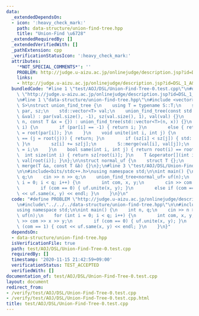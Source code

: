```yaml
---
data:
  _extendedDependsOn:
  - icon: ':heavy_check_mark:'
    path: data-structure/union-find-tree.hpp
    title: "Union-Find \u6728"
  _extendedRequiredBy: []
  _extendedVerifiedWith: []
  _pathExtension: cpp
  _verificationStatusIcon: ':heavy_check_mark:'
  attributes:
    '*NOT_SPECIAL_COMMENTS*': ''
    PROBLEM: http://judge.u-aizu.ac.jp/onlinejudge/description.jsp?id=DSL_1_A&lang=ja
    links:
    - http://judge.u-aizu.ac.jp/onlinejudge/description.jsp?id=DSL_1_A&lang=ja
  bundledCode: "#line 1 \"test/AOJ/DSL/Union-Find-Tree-0.test.cpp\"\n#define PROBLEM\
    \ \"http://judge.u-aizu.ac.jp/onlinejudge/description.jsp?id=DSL_1_A&lang=ja\"\
    \n#line 1 \"data-structure/union-find-tree.hpp\"\n#include <vector>\n\ntemplate<typename\
    \ S>\nstruct union_find_tree {\n    using T = typename S::T;\n    std::vector<int>\
    \ par, sz;\n    std::vector<T> val;\n    union_find_tree(const std::vector<T>\
    \ &val) : par(val.size(), -1), sz(val.size(), 1), val(val) {}\n    union_find_tree(int\
    \ n, const T &x = {}) : union_find_tree(std::vector<T>(n, x)) {}\n    int root(int\
    \ i) {\n        if (par[i] == -1) { return i; }\n        else { return par[i]\
    \ = root(par[i]); }\n    }\n    void unite(int i, int j) {\n        if ((i = root(i))\
    \ == (j = root(j))) { return; }\n        if (sz[i] < sz[j]) { std::swap(i, j);\
    \ }\n        sz[i] += sz[j];\n        S::merge(val[i], val[j]);\n        par[j]\
    \ = i;\n    }\n    bool same(int i, int j) { return root(i) == root(j); }\n  \
    \  int size(int i) { return sz[root(i)]; }\n    T &operator[](int i) { return\
    \ val[root(i)]; }\n};\n\nstruct normal_uf {\n    struct T {};\n    static void\
    \ merge(T &a, const T &b) {}\n};\n#line 3 \"test/AOJ/DSL/Union-Find-Tree-0.test.cpp\"\
    \n\n#include<bits/stdc++.h>\nusing namespace std;\n\nint main() {\n    int n,\
    \ q;\n    cin >> n >> q;\n    union_find_tree<normal_uf> uf(n);\n    for (int\
    \ i = 0; i < q; i++) {\n        int com, x, y;\n        cin >> com >> x >> y;\n\
    \        if (com == 0) { uf.unite(x, y); }\n        else if (com == 1) { cout\
    \ << uf.same(x, y) << endl; }\n    }\n}\n"
  code: "#define PROBLEM \"http://judge.u-aizu.ac.jp/onlinejudge/description.jsp?id=DSL_1_A&lang=ja\"\
    \n#include\"../../../data-structure/union-find-tree.hpp\"\n\n#include<bits/stdc++.h>\n\
    using namespace std;\n\nint main() {\n    int n, q;\n    cin >> n >> q;\n    union_find_tree<normal_uf>\
    \ uf(n);\n    for (int i = 0; i < q; i++) {\n        int com, x, y;\n        cin\
    \ >> com >> x >> y;\n        if (com == 0) { uf.unite(x, y); }\n        else if\
    \ (com == 1) { cout << uf.same(x, y) << endl; }\n    }\n}"
  dependsOn:
  - data-structure/union-find-tree.hpp
  isVerificationFile: true
  path: test/AOJ/DSL/Union-Find-Tree-0.test.cpp
  requiredBy: []
  timestamp: '2020-11-15 21:42:59+09:00'
  verificationStatus: TEST_ACCEPTED
  verifiedWith: []
documentation_of: test/AOJ/DSL/Union-Find-Tree-0.test.cpp
layout: document
redirect_from:
- /verify/test/AOJ/DSL/Union-Find-Tree-0.test.cpp
- /verify/test/AOJ/DSL/Union-Find-Tree-0.test.cpp.html
title: test/AOJ/DSL/Union-Find-Tree-0.test.cpp
---
```

